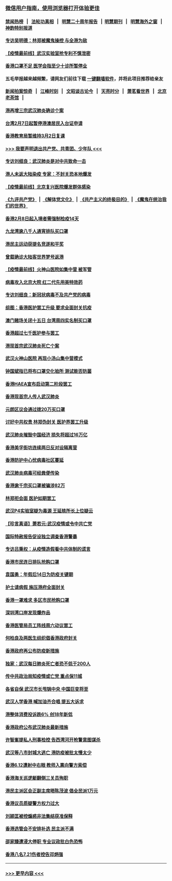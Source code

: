 ### [微信用户指南，使用浏览器打开体验更佳](https://github.com/gfw-breaker/banned-news1/blob/master/indexes/wechat-guide.md?t=0)
#### [禁闻热榜](热点新闻.md?t=0)  &nbsp;&nbsp;|&nbsp;&nbsp; [法轮功真相](https://github.com/gfw-breaker/truth/blob/master/README.md?t=0) &nbsp;&nbsp;|&nbsp;&nbsp; [明慧二十周年报告](https://github.com/gfw-breaker/mh-reports/blob/master/README.md?t=0) &nbsp;&nbsp;|&nbsp;&nbsp;[明慧期刊](https://github.com/gfw-breaker/mh-qikan) &nbsp;&nbsp;|&nbsp;&nbsp; [明慧海外之窗](https://github.com/gfw-breaker/mh-news/blob/master/README.md?t=0) &nbsp;&nbsp;|&nbsp;&nbsp; [神韵特别报道](https://github.com/gfw-breaker/mh-news/blob/master/shenyun.md?t=0)
#### [专访吴明德：林郑被魔鬼操控 与全港为敌](../pages/nsc415/n11852734.md?t=02080644) 
#### [【疫情最前线】武汉实验室抢专利不慎泄密](../pages/nsc415/n11850310.md?t=02080644) 
#### [香港口罩不足 医学会指至少十诊所暂停业](../pages/nsc415/n11850301.md?t=02080644) 
#### 五毛举报越来越频繁，请网友们前往下载 [一键翻墙软件](https://github.com/gfw-breaker/ssr-accounts)，并将此项目推荐给亲友
#### [新闻拍案惊奇](https://github.com/gfw-breaker/banned-news1/blob/master/pages/link4.md) &nbsp;&nbsp;|&nbsp;&nbsp; [江峰时刻](https://github.com/gfw-breaker/banned-news1/blob/master/pages/link4.md) &nbsp;&nbsp;|&nbsp;&nbsp; [文昭谈古论今](https://github.com/gfw-breaker/banned-news1/blob/master/pages/link4.md) &nbsp;&nbsp;|&nbsp;&nbsp; [天亮时分](https://github.com/gfw-breaker/banned-news1/blob/master/pages/link4.md) &nbsp;&nbsp;|&nbsp;&nbsp; [萧茗看世界](https://github.com/gfw-breaker/banned-news1/blob/master/pages/link4.md) &nbsp;&nbsp;|&nbsp;&nbsp; [北京老茶馆](https://github.com/gfw-breaker/banned-news1/blob/master/pages/link4.md) &nbsp;&nbsp;|&nbsp;&nbsp; 
#### [港再增三宗武汉肺炎确诊个案](../pages/nsc415/n11850328.md?t=02080644) 
#### [台湾2月7日起暂停港澳居民入台证申请](../pages/nsc415/n11850304.md?t=02080644) 
#### [香港教育局暂维持3月2日复课](../pages/nsc415/n11850260.md?t=02080644) 
#### [>>> 我要声明退出共产党、共青团、少年队 <<<](https://github.com/begood0513/goodnews/blob/master/quit/letter.md) 
#### [专访刘细良：武汉肺炎是对中共致命一击](../pages/nsc415/n11849934.md?t=02080644) 
#### [港人未返大陆染疫 专家：不封关恐本地爆发](../pages/nsc415/n11848021.md?t=02080644) 
#### [【疫情最前线】北京复兴医院爆发群体感染](../pages/nsc415/n11847626.md?t=02080644) 
#### [《九评共产党》](https://github.com/begood0513/9ping.md/blob/master/README.md) &nbsp;|&nbsp; [《解体党文化》](../../../../jtdwh.md/blob/master/README.md)  &nbsp;|&nbsp; [《共产主义的终极目的》](../../../../gczydzjmd.md/blob/master/README.md) &nbsp;|&nbsp; [《魔鬼在统治我们的世界》](../../../../mgztzwmdsj.md/blob/master/README.md) 
#### [香港2月8日起入境者需强制检疫14天](../pages/nsc415/n11847658.md?t=02080644) 
#### [九龙湾逾八千人通宵排队买口罩](../pages/nsc415/n11847647.md?t=02080644) 
#### [港民主运动获提名竞逐和平奖](../pages/nsc415/n11847633.md?t=02080644) 
#### [曾载确诊大陆客世界梦号返港](../pages/nsc415/n11847608.md?t=02080644) 
#### [【疫情最前线】火神山医院如集中营 被军管](../pages/nsc415/n11847524.md?t=02080644) 
#### [病毒攻入北京大院 红二代先用美特效药](../pages/nsc415/n11847427.md?t=02080644) 
#### [专访刘细良：新冠状病毒不及共产党的病毒](../pages/nsc415/n11847164.md?t=02080644) 
#### [组图：香港医护罢工升级 要求全面封关抗疫](../pages/nsc415/n11844107.md?t=02080644) 
#### [澳门赌场关闭十五日 台湾周四实名制买口罩](../pages/nsc415/n11845083.md?t=02080644) 
#### [香港超过七千医护参与罢工](../pages/nsc415/n11845051.md?t=02080644) 
#### [港现首宗武汉肺炎死亡个案](../pages/nsc415/n11844998.md?t=02080644) 
#### [武汉火神山医院 再现小汤山集中营模式](../pages/nsc415/n11844763.md?t=02080644) 
#### [钟国斌指已将布口罩交化验所 测试能否防菌](../pages/nsc415/n11842783.md?t=02080644) 
#### [香港HAEA宣布启动第二阶段罢工](../pages/nsc415/n11842723.md?t=02080644) 
#### [香港现首宗人传人武汉肺炎](../pages/nsc415/n11842766.md?t=02080644) 
#### [元朗区议会通过拨20万买口罩](../pages/nsc415/n11842754.md?t=02080644) 
#### [讨好中共权贵 林郑伪封关 医护界罢工升级](../pages/nsc415/n11842359.md?t=02080644) 
#### [武汉肺炎摧毁中国经济 损失将超过16万亿](../pages/nsc415/n11839723.md?t=02080644) 
#### [香港美孚街坊连续两日反对设隔离营](../pages/nsc415/n11839962.md?t=02080644) 
#### [香港防护中心忧病毒社区蔓延](../pages/nsc415/n11839933.md?t=02080644) 
#### [武汉肺炎病毒可经粪便传染](../pages/nsc415/n11839939.md?t=02080644) 
#### [香港逾千宗买口罩被骗涉82万](../pages/nsc415/n11839914.md?t=02080644) 
#### [林郑拒会面 医护如期罢工](../pages/nsc415/n11839892.md?t=02080644) 
#### [武汉P4实验室疑为毒源 王延轶所长上位疑云](../pages/nsc415/n11835543.md?t=02080644) 
#### [【珍言真语】萧若元:武汉疫情或令中共亡党](../pages/nsc415/n11829394.md?t=02080644) 
#### [国际特赦报告促设独立调查香港警暴](../pages/nsc415/n11833845.md?t=02080644) 
#### [专访吕秉权：从疫情造假看中共体制的谎言](../pages/nsc415/n11833813.md?t=02080644) 
#### [香港市民连日排队抢购口罩](../pages/nsc415/n11833794.md?t=02080644) 
#### [袁国勇：年假后14日为防疫关键期](../pages/nsc415/n11831088.md?t=02080644) 
#### [护士请病假 施压港府全面封关](../pages/nsc415/n11831030.md?t=02080644) 
#### [香港一罩难求 多区市民抢购口罩](../pages/nsc415/n11831002.md?t=02080644) 
#### [深圳湾口岸发现爆炸品](../pages/nsc415/n11828802.md?t=02080644) 
#### [香港医管局员工阵线周六动议罢工](../pages/nsc415/n11828762.md?t=02080644) 
#### [何柏良及两医生组织倡香港政府封关](../pages/nsc415/n11828749.md?t=02080644) 
#### [香港政府再公布防疫新措施](../pages/nsc415/n11828716.md?t=02080644) 
#### [独家：武汉每日肺炎死亡者恐不低于200人](../pages/nsc415/n11828240.md?t=02080644) 
#### [传中共政治局知疫情或亡党 重点保11城](../pages/nsc415/n11828145.md?t=02080644) 
#### [各省自保 武汉市长甩锅中央 中国巨变将至](../pages/nsc415/n11828021.md?t=02080644) 
#### [武汉人学香港 喊加油齐合唱 提五大诉求](../pages/nsc415/n11827046.md?t=02080644) 
#### [港整体消费投诉跌6% 创18年新低](../pages/nsc415/n11817280.md?t=02080644) 
#### [香港政府公布武汉肺炎最新措施](../pages/nsc415/n11817152.md?t=02080644) 
#### [许智峯提私人刑事检控 告西湾河开枪警意图谋杀](../pages/nsc415/n11817132.md?t=02080644) 
#### [武汉等八市封城大逃亡 港防疫被批太慢太少](../pages/nsc415/n11817058.md?t=02080644) 
#### [香港6.12遭射中右眼 教师入禀向警方索偿](../pages/nsc415/n11814678.md?t=02080644) 
#### [香港海关巡逻艇翻侧三关员殉职](../pages/nsc415/n11814604.md?t=02080644) 
#### [港民主派区会正副主席晤陈茂波 倡全民派1万元](../pages/nsc415/n11814582.md?t=02080644) 
#### [香港议员质疑警方权力过大](../pages/nsc415/n11814560.md?t=02080644) 
#### [刘颕匡被控煽惑非法集结获准保释](../pages/nsc415/n11811727.md?t=02080644) 
#### [香港选管会不安排补选 民主派不满](../pages/nsc415/n11811691.md?t=02080644) 
#### [邵家臻遭浸大停职 专业议政批白色恐怖](../pages/nsc415/n11811670.md?t=02080644) 
#### [香港八名7.21伤者控告邓炳强](../pages/nsc415/n11811623.md?t=02080644) 

----
#### [ >>> 更早内容 <<< ](../indexes/nsc415-earlier.md)
